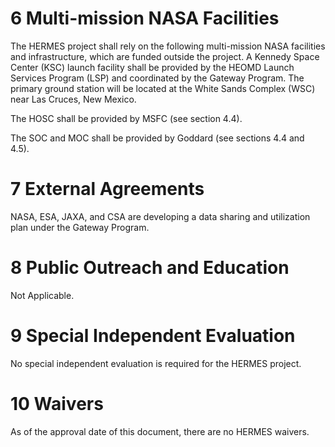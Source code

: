# 6 Multi-mission NASA Facilities
The HERMES project shall rely on the following multi-mission NASA facilities and infrastructure, which are funded outside the project. A Kennedy Space Center (KSC) launch facility shall be provided by the HEOMD Launch Services Program (LSP) and coordinated by the Gateway Program. The primary ground station will be located at the White Sands Complex (WSC) near Las Cruces, New Mexico.

The HOSC shall be provided by MSFC (see section 4.4).

The SOC and MOC shall be provided by Goddard (see sections 4.4 and 4.5).

# 7 External Agreements
NASA, ESA, JAXA, and CSA are developing a data sharing and utilization plan under the Gateway Program.

# 8 Public Outreach and Education
Not Applicable.

# 9 Special Independent Evaluation
No special independent evaluation is required for the HERMES project.

# 10 Waivers
As of the approval date of this document, there are no HERMES waivers.